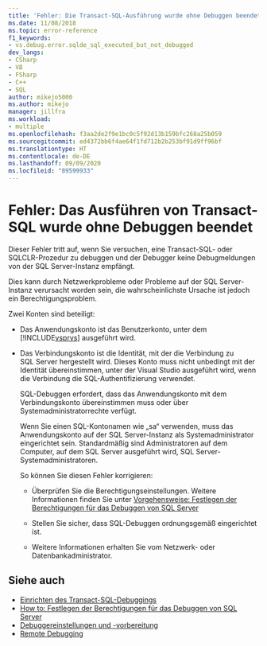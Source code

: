```yaml
---
title: 'Fehler: Die Transact-SQL-Ausführung wurde ohne Debuggen beendet | Microsoft-Dokumentation'
ms.date: 11/08/2018
ms.topic: error-reference
f1_keywords:
- vs.debug.error.sqlde_sql_executed_but_not_debugged
dev_langs:
- CSharp
- VB
- FSharp
- C++
- SQL
author: mikejo5000
ms.author: mikejo
manager: jillfra
ms.workload:
- multiple
ms.openlocfilehash: f3aa2de2f9e1bc0c5f92d13b159bfc268a25b059
ms.sourcegitcommit: ed4372bb6f4ae64f1fd712b2b253bf91d9ff96bf
ms.translationtype: HT
ms.contentlocale: de-DE
ms.lasthandoff: 09/09/2020
ms.locfileid: "89599933"
---
```

# <a name="error-transact-sql-execution-ended-without-debugging"></a>Fehler: Das Ausführen von Transact-SQL wurde ohne Debuggen beendet

Dieser Fehler tritt auf, wenn Sie versuchen, eine Transact-SQL- oder SQLCLR-Prozedur zu debuggen und der Debugger keine Debugmeldungen von der SQL Server-Instanz empfängt.

Dies kann durch Netzwerkprobleme oder Probleme auf der SQL Server-Instanz verursacht worden sein, die wahrscheinlichste Ursache ist jedoch ein Berechtigungsproblem.

Zwei Konten sind beteiligt:

- Das Anwendungskonto ist das Benutzerkonto, unter dem [!INCLUDE[vsprvs](../code-quality/includes/vsprvs_md.md)] ausgeführt wird.

- Das Verbindungskonto ist die Identität, mit der die Verbindung zu SQL Server hergestellt wird. Dieses Konto muss nicht unbedingt mit der Identität übereinstimmen, unter der Visual Studio ausgeführt wird, wenn die Verbindung die SQL-Authentifizierung verwendet.

  SQL-Debuggen erfordert, dass das Anwendungskonto mit dem Verbindungskonto übereinstimmen muss oder über Systemadministratorrechte verfügt.

  Wenn Sie einen SQL-Kontonamen wie „sa“ verwenden, muss das Anwendungskonto auf der SQL Server-Instanz als Systemadministrator eingerichtet sein. Standardmäßig sind Administratoren auf dem Computer, auf dem SQL Server ausgeführt wird, SQL Server-Systemadministratoren.

  So können Sie diesen Fehler korrigieren:

  - Überprüfen Sie die Berechtigungseinstellungen. Weitere Informationen finden Sie unter [Vorgehensweise: Festlegen der Berechtigungen für das Debuggen von SQL Server](/previous-versions/w1bhybwz(v=vs.100))

  - Stellen Sie sicher, dass SQL-Debuggen ordnungsgemäß eingerichtet ist.

  - Weitere Informationen erhalten Sie vom Netzwerk- oder Datenbankadministrator.

## <a name="see-also"></a>Siehe auch

- [Einrichten des Transact-SQL-Debuggings](/previous-versions/visualstudio/visual-studio-2010/s4sszxst(v=vs.100))
- [How to: Festlegen der Berechtigungen für das Debuggen von SQL Server](/previous-versions/w1bhybwz(v=vs.100))
- [Debuggereinstellungen und -vorbereitung](../debugger/debugger-settings-and-preparation.md)
- [Remote Debugging](../debugger/remote-debugging.md)